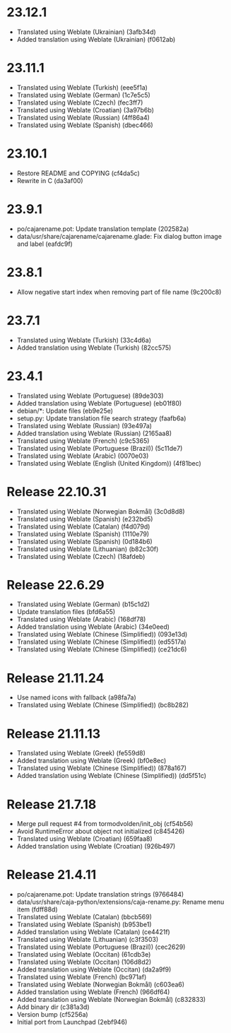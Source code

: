 # 23.12.1

 - Translated using Weblate (Ukrainian) (3afb34d)
 - Added translation using Weblate (Ukrainian) (f0612ab)

# 23.11.1

 - Translated using Weblate (Turkish) (eee5f1a)
 - Translated using Weblate (German) (1c7e5c5)
 - Translated using Weblate (Czech) (fec3ff7)
 - Translated using Weblate (Croatian) (3a97b6b)
 - Translated using Weblate (Russian) (4ff86a4)
 - Translated using Weblate (Spanish) (dbec466)

# 23.10.1

 - Restore README and COPYING (cf4da5c)
 - Rewrite in C (da3af00)

# 23.9.1

 - po/cajarename.pot: Update translation template (202582a)
 - data/usr/share/cajarename/cajarename.glade: Fix dialog button image and label (eafdc9f)

# 23.8.1

 - Allow negative start index when removing part of file name (9c200c8)

# 23.7.1

 - Translated using Weblate (Turkish) (33c4d6a)
 - Added translation using Weblate (Turkish) (82cc575)

# 23.4.1

 - Translated using Weblate (Portuguese) (89de303)
 - Added translation using Weblate (Portuguese) (eb01f80)
 - debian/*: Update files (eb9e25e)
 - setup.py: Update translation file search strategy (faafb6a)
 - Translated using Weblate (Russian) (93e497a)
 - Added translation using Weblate (Russian) (2165aa8)
 - Translated using Weblate (French) (c9c5365)
 - Translated using Weblate (Portuguese (Brazil)) (5c11de7)
 - Translated using Weblate (Arabic) (0070e03)
 - Translated using Weblate (English (United Kingdom)) (4f81bec)

# Release 22.10.31

 - Translated using Weblate (Norwegian Bokmål) (3c0d8d8)
 - Translated using Weblate (Spanish) (e232bd5)
 - Translated using Weblate (Catalan) (f4d079d)
 - Translated using Weblate (Spanish) (1110e79)
 - Translated using Weblate (Spanish) (0d184b6)
 - Translated using Weblate (Lithuanian) (b82c30f)
 - Translated using Weblate (Czech) (18afdeb)

# Release 22.6.29

 - Translated using Weblate (German) (b15c1d2)
 - Update translation files (bfd6a55)
 - Translated using Weblate (Arabic) (168df78)
 - Added translation using Weblate (Arabic) (34e0eed)
 - Translated using Weblate (Chinese (Simplified)) (093e13d)
 - Translated using Weblate (Chinese (Simplified)) (ed5517a)
 - Translated using Weblate (Chinese (Simplified)) (ce21dc6)

# Release 21.11.24

 - Use named icons with fallback (a98fa7a)
 - Translated using Weblate (Chinese (Simplified)) (bc8b282)

# Release 21.11.13

 - Translated using Weblate (Greek) (fe559d8)
 - Added translation using Weblate (Greek) (bf0e8ec)
 - Translated using Weblate (Chinese (Simplified)) (878a167)
 - Added translation using Weblate (Chinese (Simplified)) (dd5f51c)

# Release 21.7.18

 - Merge pull request #4 from tormodvolden/init_obj (cf54b56)
 - Avoid RuntimeError about object not initialized (c845426)
 - Translated using Weblate (Croatian) (659faa8)
 - Added translation using Weblate (Croatian) (926b497)

# Release 21.4.11

 - po/cajarename.pot: Update translation strings (9766484)
 - data/usr/share/caja-python/extensions/caja-rename.py: Rename menu item (fdff88d)
 - Translated using Weblate (Catalan) (bbcb569)
 - Translated using Weblate (Spanish) (b953be1)
 - Added translation using Weblate (Catalan) (ce4421f)
 - Translated using Weblate (Lithuanian) (c3f3503)
 - Translated using Weblate (Portuguese (Brazil)) (cec2629)
 - Translated using Weblate (Occitan) (61cdb3e)
 - Translated using Weblate (Occitan) (106d8d2)
 - Added translation using Weblate (Occitan) (da2a9f9)
 - Translated using Weblate (French) (bc971af)
 - Translated using Weblate (Norwegian Bokmål) (c603ea6)
 - Added translation using Weblate (French) (966df64)
 - Added translation using Weblate (Norwegian Bokmål) (c832833)
 - Add binary dir (c381a3d)
 - Version bump (cf5256a)
 - Initial port from Launchpad (2ebf946)
